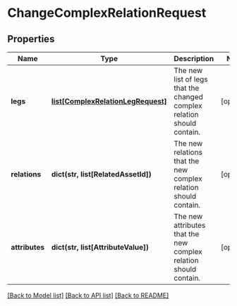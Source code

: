 # ChangeComplexRelationRequest

## Properties
Name | Type | Description | Notes
------------ | ------------- | ------------- | -------------
**legs** | [**list[ComplexRelationLegRequest]**](ComplexRelationLegRequest.md) | The new list of legs that the changed complex relation should contain. | [optional] 
**relations** | **dict(str, list[RelatedAssetId])** | The new relations that the new complex relation should contain. | [optional] 
**attributes** | **dict(str, list[AttributeValue])** | The new attributes that the new complex relation should contain. | [optional] 

[[Back to Model list]](../README.md#documentation-for-models) [[Back to API list]](../README.md#documentation-for-api-endpoints) [[Back to README]](../README.md)


